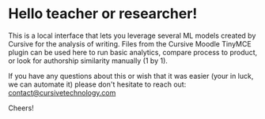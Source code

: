 # Hello teacher or researcher!
This is a local interface that lets you leverage several ML models created by Cursive for the analysis of writing. Files from the Cursive Moodle TinyMCE plugin can be used here to run basic analytics, compare process to product, or look for authorship similarity manually (1 by 1). 

If you have any questions about this or wish that it was easier (your in luck, we can automate it) please don't hesitate to reach out: contact@cursivetechnology.com

Cheers!
